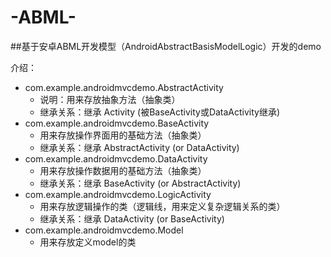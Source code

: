 # -ABML-
##基于安卓ABML开发模型（AndroidAbstractBasisModelLogic）开发的demo

介绍：
*  com.example.androidmvcdemo.AbstractActivity 
    + 说明：用来存放抽象方法（抽象类）
    - 继承关系：继承 Activity (被BaseActivity或DataActivity继承)
*  com.example.androidmvcdemo.BaseActivity 
    + 用来存放操作界面用的基础方法（抽象类）
    - 继承关系：继承 AbstractActivity (or DataActivity)   
*  com.example.androidmvcdemo.DataActivity 
    + 用来存放操作数据用的基础方法（抽象类）
    - 继承关系：继承 BaseActivity (or AbstractActivity)
*  com.example.androidmvcdemo.LogicActivity
    + 用来存放逻辑操作的类（逻辑线，用来定义复杂逻辑关系的类）
    - 继承关系：继承 DataActivity (or BaseActivity)
*  com.example.androidmvcdemo.Model
     + 用来存放定义model的类
